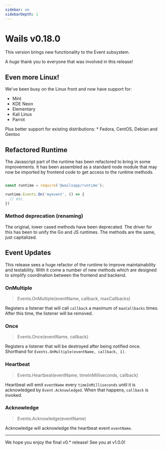 ```yaml
---
sidebar: on
sidebarDepth: 1
---
```


# Wails v0.18.0

This version brings new functionality to the Event subsystem.

A *huge* thank you to everyone that was involved in this release!

## Even more Linux!

We've been busy on the Linux front and now have support for:
  * Mint
  * KDE Neon
  * Elementary
  * Kali Linux
  * Parrot

Plus better support for existing distributions: 
    * Fedora, CentOS, Debian and Gentoo

## Refactored Runtime

The Javascript part of the runtime has been refactored to bring in some improvements. It has been assembled as a standard node module that may now be imported by frontend code to get access to the runtime methods.

```javascript

const runtime = require('@wailsapp/runtime');

runtime.Events.On('myevent', () => {
  // etc
})

```

### Method deprecation (renaming)
The original, lower cased methods have been deprecated. The driver for this has been to unify the Go and JS runtimes. The methods are the same, just capitalized. 

## Event Updates

This release sees a huge refactor of the runtime to improve maintainability and testability. With it come a number of new methods which are designed to simplify coordination between the frontend and backend.

### OnMultiple

> Events.OnMultiple(eventName, callback, maxCallbacks)

Registers a listener that will call `callback` a maximum of `maxCallbacks` times. After this time, the listener will be removed.

### Once 

> Events.Once(eventName, callback)

Registers a listener that will be destroyed after being notified once. Shorthand for `Events.OnMultiple(eventName, callback, 1)`.

### Heartbeat

> Events.Heartbeat(eventName, timeInMilliseconds, callback)

Heartbeat will emit `eventName` every `timeInMilliseconds` until it is acknowledged by `Event.Acknowledged`. When that happens, `callback` is invoked. 

### Acknowledge

> Events.Acknowledge(eventName)

Acknowledge will acknowledge the heartbeat event `eventName`.

---

We hope you enjoy the final v0.* release! See you at v1.0.0!